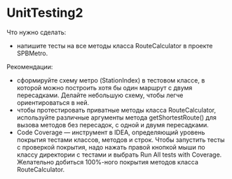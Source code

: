 # UnitTesting2

Что нужно сделать:
- напишите тесты на все методы класса RouteCalculator в проекте SPBMetro.

Рекомендации:
- сформируйте схему метро (StationIndex) в тестовом классе, в которой можно построить хотя бы один маршрут с двумя пересадками. Делайте небольшую схему, чтобы легче ориентироваться в ней.
- чтобы протестировать приватные методы класса RouteCalculator, используйте различные аргументы метода getShortestRoute() для вызова методов без пересадок, с одной и двумя пересадками.
- Code Coverage — инструмент в IDEA, определяющий уровень покрытия тестами классов, методов и строк. Чтобы запустить тесты с проверкой покрытия, надо нажать правой кнопкой мыши по классу директории с тестами и выбрать Run All tests with Coverage. Желательно добиться 100%-ного покрытия методов класса RouteCalculator.

